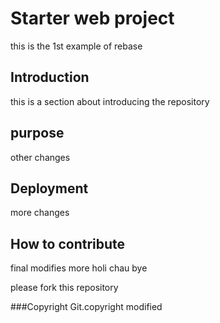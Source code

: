 # Starter web project

this is the 1st example of rebase

## Introduction
this is a section about introducing the repository
## purpose
other changes
## Deployment
more changes
## How to contribute
final modifies
more
holi
chau
bye

please fork this repository

###Copyright 
Git.copyright modified